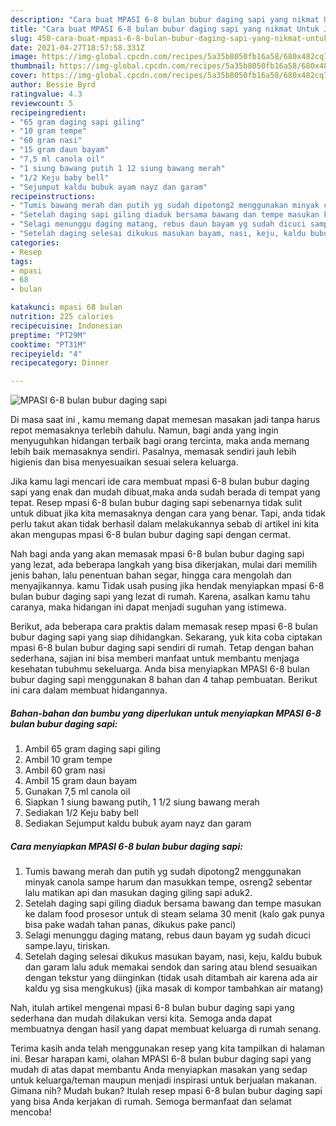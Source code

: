 ```yaml
---
description: "Cara buat MPASI 6-8 bulan bubur daging sapi yang nikmat Untuk Jualan"
title: "Cara buat MPASI 6-8 bulan bubur daging sapi yang nikmat Untuk Jualan"
slug: 450-cara-buat-mpasi-6-8-bulan-bubur-daging-sapi-yang-nikmat-untuk-jualan
date: 2021-04-27T18:57:58.331Z
image: https://img-global.cpcdn.com/recipes/5a35b8050fb16a58/680x482cq70/mpasi-6-8-bulan-bubur-daging-sapi-foto-resep-utama.jpg
thumbnail: https://img-global.cpcdn.com/recipes/5a35b8050fb16a58/680x482cq70/mpasi-6-8-bulan-bubur-daging-sapi-foto-resep-utama.jpg
cover: https://img-global.cpcdn.com/recipes/5a35b8050fb16a58/680x482cq70/mpasi-6-8-bulan-bubur-daging-sapi-foto-resep-utama.jpg
author: Bessie Byrd
ratingvalue: 4.3
reviewcount: 5
recipeingredient:
- "65 gram daging sapi giling"
- "10 gram tempe"
- "60 gram nasi"
- "15 gram daun bayam"
- "7,5 ml canola oil"
- "1 siung bawang putih 1 12 siung bawang merah"
- "1/2 Keju baby bell"
- "Sejumput kaldu bubuk ayam nayz dan garam"
recipeinstructions:
- "Tumis bawang merah dan putih yg sudah dipotong2 menggunakan minyak canola sampe harum dan masukkan tempe, osreng2 sebentar lalu matikan api dan masukan daging giling sapi aduk2."
- "Setelah daging sapi giling diaduk bersama bawang dan tempe masukan ke dalam food prosesor untuk di steam selama 30 menit (kalo gak punya bisa pake wadah tahan panas, dikukus pake panci)"
- "Selagi menunggu daging matang, rebus daun bayam yg sudah dicuci sampe.layu, tiriskan."
- "Setelah daging selesai dikukus masukan bayam, nasi, keju, kaldu bubuk dan garam lalu aduk memakai sendok dan saring atau blend sesuaikan dengan tekstur yang diinginkan (tidak usah ditambah air karena ada air kaldu yg sisa mengkukus) (jika masak di kompor tambahkan air matang)"
categories:
- Resep
tags:
- mpasi
- 68
- bulan

katakunci: mpasi 68 bulan 
nutrition: 225 calories
recipecuisine: Indonesian
preptime: "PT29M"
cooktime: "PT31M"
recipeyield: "4"
recipecategory: Dinner

---
```



![MPASI 6-8 bulan bubur daging sapi](https://img-global.cpcdn.com/recipes/5a35b8050fb16a58/680x482cq70/mpasi-6-8-bulan-bubur-daging-sapi-foto-resep-utama.jpg)

Di masa  saat ini , kamu memang dapat memesan masakan jadi tanpa harus repot memasaknya terlebih dahulu. Namun, bagi anda yang ingin menyuguhkan hidangan terbaik bagi orang tercinta, maka anda memang lebih baik memasaknya sendiri. Pasalnya, memasak sendiri jauh lebih higienis dan bisa menyesuaikan sesuai selera keluarga.

Jika kamu lagi mencari ide cara membuat mpasi 6-8 bulan bubur daging sapi yang enak dan mudah dibuat,maka anda sudah berada di tempat yang tepat. Resep mpasi 6-8 bulan bubur daging sapi  sebenarnya tidak sulit untuk dibuat jika kita memasaknya dengan cara yang benar. Tapi, anda tidak perlu takut akan tidak berhasil dalam melakukannya 
sebab di artikel ini kita akan mengupas mpasi 6-8 bulan bubur daging sapi dengan cermat.  



Nah bagi anda yang akan memasak mpasi 6-8 bulan bubur daging sapi yang lezat, ada beberapa langkah yang bisa dikerjakan, mulai dari memilih jenis bahan, lalu penentuan bahan segar, hingga cara mengolah dan menyajikannya. kamu Tidak usah pusing jika hendak menyiapkan mpasi 6-8 bulan bubur daging sapi yang lezat di rumah. Karena, asalkan kamu  tahu caranya, maka hidangan ini dapat menjadi suguhan yang istimewa.

Berikut, ada beberapa cara praktis  dalam memasak resep mpasi 6-8 bulan bubur daging sapi yang siap dihidangkan. Sekarang, yuk kita coba ciptakan mpasi 6-8 bulan bubur daging sapi sendiri di rumah. Tetap dengan bahan sederhana, sajian ini bisa memberi manfaat untuk membantu menjaga kesehatan tubuhmu sekeluarga. Anda bisa menyiapkan MPASI 6-8 bulan bubur daging sapi menggunakan 8 bahan dan 4 tahap pembuatan. Berikut ini cara dalam membuat hidangannya.

<!--inarticleads1-->

##### Bahan-bahan dan bumbu yang diperlukan untuk menyiapkan MPASI 6-8 bulan bubur daging sapi:

1. Ambil 65 gram daging sapi giling
1. Ambil 10 gram tempe
1. Ambil 60 gram nasi
1. Ambil 15 gram daun bayam
1. Gunakan 7,5 ml canola oil
1. Siapkan 1 siung bawang putih, 1 1/2 siung bawang merah
1. Sediakan 1/2 Keju baby bell
1. Sediakan Sejumput kaldu bubuk ayam nayz dan garam




<!--inarticleads2-->

##### Cara menyiapkan MPASI 6-8 bulan bubur daging sapi:

1. Tumis bawang merah dan putih yg sudah dipotong2 menggunakan minyak canola sampe harum dan masukkan tempe, osreng2 sebentar lalu matikan api dan masukan daging giling sapi aduk2.
1. Setelah daging sapi giling diaduk bersama bawang dan tempe masukan ke dalam food prosesor untuk di steam selama 30 menit (kalo gak punya bisa pake wadah tahan panas, dikukus pake panci)
1. Selagi menunggu daging matang, rebus daun bayam yg sudah dicuci sampe.layu, tiriskan.
1. Setelah daging selesai dikukus masukan bayam, nasi, keju, kaldu bubuk dan garam lalu aduk memakai sendok dan saring atau blend sesuaikan dengan tekstur yang diinginkan (tidak usah ditambah air karena ada air kaldu yg sisa mengkukus) (jika masak di kompor tambahkan air matang)




Nah, itulah artikel mengenai  mpasi 6-8 bulan bubur daging sapi  yang sederhana dan mudah dilakukan versi kita. Semoga anda dapat membuatnya dengan hasil yang dapat membuat keluarga di rumah senang. 

Terima kasih anda telah menggunakan resep yang kita tampilkan di halaman ini. Besar harapan kami, olahan  MPASI 6-8 bulan bubur daging sapi yang mudah di atas dapat membantu Anda menyiapkan masakan yang sedap untuk keluarga/teman maupun menjadi inspirasi untuk berjualan makanan. Gimana nih? Mudah bukan? Itulah resep mpasi 6-8 bulan bubur daging sapi yang bisa Anda kerjakan di rumah. Semoga bermanfaat dan selamat mencoba!

